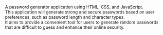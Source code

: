 A password generator application using HTML, CSS, and JavaScript. </br>
This application will generate strong and secure passwords based on user preferences, such as password length and character types. </br>
It aims to provide a convenient tool for users to generate random passwords that are difficult to guess and enhance their online security.</br>
